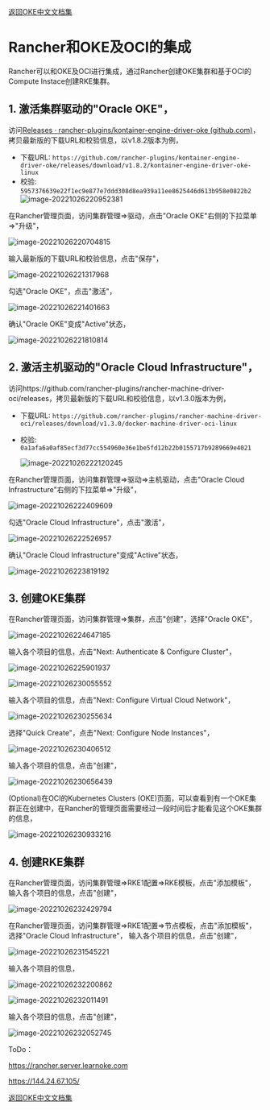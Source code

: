 [返回OKE中文文档集](../README.md)

# Rancher和OKE及OCI的集成

Rancher可以和OKE及OCI进行集成，通过Rancher创建OKE集群和基于OCI的Compute Instace创建RKE集群。

## 1. 激活集群驱动的"Oracle OKE"，

   访问[Releases · rancher-plugins/kontainer-engine-driver-oke (github.com)](https://github.com/rancher-plugins/kontainer-engine-driver-oke/releases/)，拷贝最新版的下载URL和校验信息，以v1.8.2版本为例，

   - 下载URL: `https://github.com/rancher-plugins/kontainer-engine-driver-oke/releases/download/v1.8.2/kontainer-engine-driver-oke-linux`
   - 校验: `5957376639e22f1ec9e877e7ddd308d8ea939a11ee8625446d613b958e0822b2`![image-20221026220952381](images/image-20221026220952381.png)



在Rancher管理页面，访问集群管理=>驱动，点击"Oracle OKE"右侧的下拉菜单=>"升级"，

![image-20221026220704815](images/image-20221026220704815.png)

输入最新版的下载URL和校验信息，点击"保存"，

![image-20221026221317968](images/image-20221026221317968.png)

勾选"Oracle OKE"，点击"激活"，

![image-20221026221401663](images/image-20221026221401663.png)

确认"Oracle OKE"变成"Active"状态，

![image-20221026221810814](images/image-20221026221810814.png)

## 2. 激活主机驱动的"Oracle Cloud Infrastructure"，

   访问https://github.com/rancher-plugins/rancher-machine-driver-oci/releases[](https://github.com/rancher-plugins/kontainer-engine-driver-oke/releases/)，拷贝最新版的下载URL和校验信息，以v1.3.0版本为例，

   - 下载URL: `https://github.com/rancher-plugins/rancher-machine-driver-oci/releases/download/v1.3.0/docker-machine-driver-oci-linux`

   - 校验: `0a1afa6a0af85ecf3d77cc554960e36e1be5fd12b22b0155717b9289669e4021`

     ![image-20221026222120245](images/image-20221026222120245.png)

   在Rancher管理页面，访问集群管理=>驱动=>主机驱动，点击"Oracle Cloud Infrastructure"右侧的下拉菜单=>"升级"，

   ![image-20221026222409609](images/image-20221026222409609.png)

   勾选"Oracle Cloud Infrastructure"，点击"激活"，

   ![image-20221026222526957](images/image-20221026222526957.png)

   确认"Oracle Cloud Infrastructure"变成"Active"状态，

   ![image-20221026223819192](images/image-20221026223819192.png)



## 3. 创建OKE集群

   在Rancher管理页面，访问集群管理=>集群，点击"创建"，选择"Oracle OKE"，

   ![image-20221026224647185](images/image-20221026224647185.png)

   输入各个项目的信息，点击"Next: Authenticate & Configure Cluster"，

   ![image-20221026225901937](images/image-20221026225901937.png)

   ![image-20221026230055552](images/image-20221026230055552.png)

   输入各个项目的信息，点击"Next: Configure Virtual Cloud Network"，

   ![image-20221026230255634](images/image-20221026230255634.png)

   选择"Quick Create"，点击"Next: Configure Node Instances"，

   ![image-20221026230406512](images/image-20221026230406512.png)

   输入各个项目的信息，点击"创建"，

   ![image-20221026230656439](images/image-20221026230656439.png)

   (Optional)在OCI的Kubernetes Clusters (OKE)页面，可以查看到有一个OKE集群正在创建中，在Rancher的管理页面需要经过一段时间后才能看见这个OKE集群的信息，

   ![image-20221026230933216](images/image-20221026230933216.png)



## 4. 创建RKE集群

   在Rancher管理页面，访问集群管理=>RKE1配置=>RKE模板，点击"添加模板"，
   输入各个项目的信息，点击"创建"，

   ![image-20221026232429794](images/image-20221026232429794.png)

   在Rancher管理页面，访问集群管理=>RKE1配置=>节点模板，点击"添加模板"，选择"Oracle Cloud Infrastructure"，
   输入各个项目的信息，点击"创建"，

   ![image-20221026231545221](images/image-20221026231545221.png)

   输入各个项目的信息，

   ![image-20221026232200862](images/image-20221026232200862.png)

   ![image-20221026232011491](images/image-20221026232011491.png)

   输入各个项目的信息，点击"创建"，

   ![image-20221026232052745](images/image-20221026232052745.png)



ToDo：

https://rancher.server.learnoke.com

https://144.24.67.105/





[返回OKE中文文档集](../README.md)